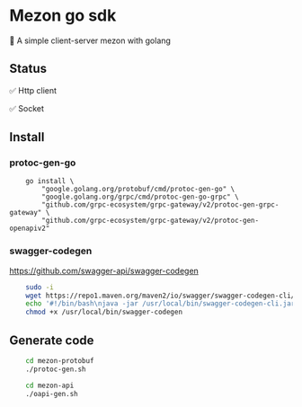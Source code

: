 # Mezon go sdk

🚀 A simple client-server mezon with golang

## Status

✅ Http client

✅ Socket

## Install

### protoc-gen-go

```shell
    go install \
        "google.golang.org/protobuf/cmd/protoc-gen-go" \
        "google.golang.org/grpc/cmd/protoc-gen-go-grpc" \
        "github.com/grpc-ecosystem/grpc-gateway/v2/protoc-gen-grpc-gateway" \
        "github.com/grpc-ecosystem/grpc-gateway/v2/protoc-gen-openapiv2"
```

### swagger-codegen
<https://github.com/swagger-api/swagger-codegen>

```bash
    sudo -i
    wget https://repo1.maven.org/maven2/io/swagger/swagger-codegen-cli/2.4.8/swagger-codegen-cli-2.4.8.jar  -O /usr/local/bin/swagger-codegen-cli.jar
    echo '#!/bin/bash\njava -jar /usr/local/bin/swagger-codegen-cli.jar "$@"' > /usr/local/bin/swagger-codegen
    chmod +x /usr/local/bin/swagger-codegen
```

## Generate code

```bash
    cd mezon-protobuf
    ./protoc-gen.sh
```

```bash
    cd mezon-api
    ./oapi-gen.sh
```

